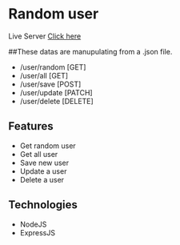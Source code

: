# Random user 
Live Server [Click here](https://random-user-api-bov6.onrender.com/)

##These datas are manupulating from a .json file.

* /user/random [GET]
* /user/all [GET]
* /user/save [POST]
* /user/update [PATCH]
* /user/delete [DELETE]

## Features

* Get random user
* Get all user
* Save new user
* Update a user
* Delete a user


## Technologies

* NodeJS
* ExpressJS



